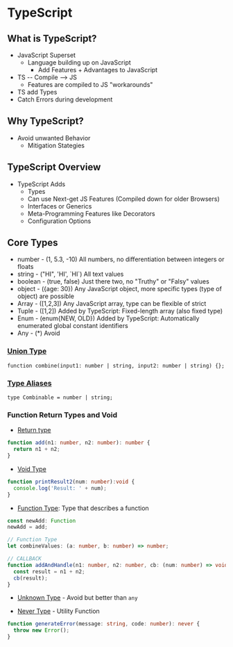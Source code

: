 # TypeScript

## What is TypeScript?

- JavaScript Superset
  - Language building up on JavaScript
    - Add Features + Advantages to JavaScript
- TS -- Compile --> JS
  - Features are compiled to JS "workarounds"
- TS add Types
- Catch Errors during development

## Why TypeScript?

- Avoid unwanted Behavior
  - Mitigation Stategies

## TypeScript Overview

- TypeScript Adds
  - Types
  - Can use Next-get JS Features (Compiled down for older Browsers)
  - Interfaces or Generics
  - Meta-Programming Features like Decorators
  - Configuration Options

## Core Types

- number - (1, 5.3, -10) All numbers, no differentiation between integers or floats
- string - ("HI", 'HI', \`HI\`) All text values
- boolean - (true, false) Just there two, no "Truthy" or "Falsy" values
- object - ({age: 30}) Any JavaScript object, more specific types (type of object) are possible
- Array - ([1,2,3]) Any JavaScript array, type can be flexible of strict
- Tuple - ([1,2]) Added by TypeScript: Fixed-length array (also fixed type)
- Enum - (enum{NEW, OLD}) Added by TypeScript: Automatically enumerated global constant identifiers
- Any - (*) Avoid

### [Union Type](./basics/union-aliases.ts)

```function combine(input1: number | string, input2: number | string) {};```

### [Type Aliases](./basics/union-aliases.ts)

```type Combinable = number | string;```

### Function Return Types and Void

- [Return type](./basics/functions.ts)

``` TypeScript
function add(n1: number, n2: number): number {
  return n1 + n2;
}
```

- [Void Type](./basics/functions.ts)

``` TypeScript
function printResult2(num: number):void {
  console.log('Result: ' + num);
}
```

- [Function Type](./basics/functions.ts): Type that describes a function

``` TypeScript
const newAdd: Function
newAdd = add;

// Function Type
let combineValues: (a: number, b: number) => number;

// CALLBACK
function addAndHandle(n1: number, n2: number, cb: (num: number) => void) {
  const result = n1 + n2;
  cb(result);
}

```

- [Unknown Type](./basics/unknown-never.ts) - Avoid but better than `any`

- [Never Type](./basics/unknown-never.ts) - Utility Function

``` TypeScript
function generateError(message: string, code: number): never {
  throw new Error();
}
```
